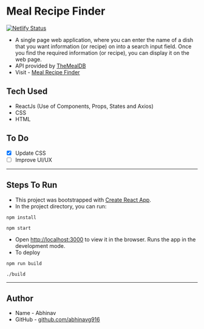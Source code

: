 # Meal Recipe Finder
[![Netlify Status](https://api.netlify.com/api/v1/badges/fd83e243-208c-444c-ab8e-ec0930e0a5b1/deploy-status)](https://app.netlify.com/sites/eloquent-hodgkin-9f52a3/deploys)

- A single page web application, where you can enter the name of a dish that you want information (or recipe) on into a search input field. Once you find the required information (or recipe), you can display it on the web page.
- API provided by [TheMealDB](https://www.themealdb.com/)
- Visit - [Meal Recipe Finder](https://eloquent-hodgkin-9f52a3.netlify.app)

## Tech Used

- ReactJs (Use of Components, Props, States and Axios)
- CSS
- HTML

## To Do

- [x] Update CSS
- [ ] Improve UI/UX

---

## Steps To Run

- This project was bootstrapped with [Create React App](https://github.com/facebook/create-react-app).
- In the project directory, you can run:

```
npm install
```

```
npm start
```
- Open [http://localhost:3000](http://localhost:3000) to view it in the browser. Runs the app in the development mode.
- To deploy

```
npm run build
```
```
./build
```

---

## Author

- Name - Abhinav
- GitHub - [github.com/abhinavg916](https://github.com/abhinavg916)
